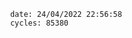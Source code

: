 

                date: 24/04/2022 22:56:58
                cycles: 85380

                         
